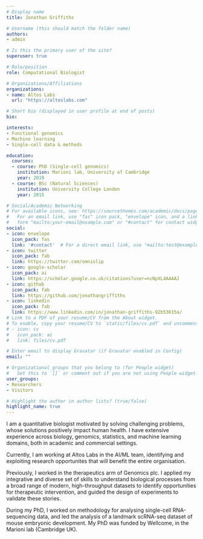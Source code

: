 ```yaml
---
# Display name
title: Jonathan Griffiths

# Username (this should match the folder name)
authors:
- admin

# Is this the primary user of the site?
superuser: true

# Role/position
role: Computational Biologist

# Organizations/Affiliations
organizations:
- name: Altos Labs
  url: "https://altoslabs.com"

# Short bio (displayed in user profile at end of posts)
bio: 

interests:
- Functional genomics
- Machine learning
- Single-cell data & methods

education:
  courses:
  - course: PhD (Single-cell genomics)
    institution: Marioni lab, University of Cambridge
    year: 2019
  - course: BSc (Natural Sciences)
    institution: University College London
    year: 2015

# Social/Academic Networking
# For available icons, see: https://sourcethemes.com/academic/docs/page-builder/#icons
#   For an email link, use "fas" icon pack, "envelope" icon, and a link in the
#   form "mailto:your-email@example.com" or "#contact" for contact widget.
social:
- icon: envelope
  icon_pack: fas
  link: '#contact'  # For a direct email link, use "mailto:test@example.org".
- icon: twitter
  icon_pack: fab
  link: https://twitter.com/omnislip
- icon: google-scholar
  icon_pack: ai
  link: https://scholar.google.co.uk/citations?user=ncNpXL4AAAAJ
- icon: github
  icon_pack: fab
  link: https://github.com/jonathangriffiths
- icon: linkedin
  icon_pack: fab
  link: https://www.linkedin.com/in/jonathan-griffiths-92b53615a/
# Link to a PDF of your resume/CV from the About widget.
# To enable, copy your resume/CV to `static/files/cv.pdf` and uncomment the lines below.
# - icon: cv
#   icon_pack: ai
#   link: files/cv.pdf

# Enter email to display Gravatar (if Gravatar enabled in Config)
email: ""

# Organizational groups that you belong to (for People widget)
#   Set this to `[]` or comment out if you are not using People widget.
user_groups:
- Researchers
- Visitors

# Highlight the author in author lists? (true/false)
highlight_name: true
---
```


I am a quantitative biologist motivated by solving challenging problems, whose
solutions positively impact human health.
I have extensive experience across biology, genomics, statistics, and machine learning domains, both in academic and commercial settings.

Currently, I am working at Altos Labs in the AI/ML team, identifying and exploiting research opportunites that will benefit the entire organisation.

Previously, I worked in the therapeutics arm of Genomics plc.
I applied my integrative and diverse set of skills to understand biological processes from a broad range of modern, high-throughput datasets to identify opportunities for therapeutic intervention, and guided the design of experiments to validate these stories.

During my PhD, I worked on methodology for analysing single-cell RNA-sequencing data, and led the analysis of a landmark scRNA-seq dataset of mouse embryonic development. 
My PhD was funded by Wellcome, in the Marioni lab (Cambridge UK).
